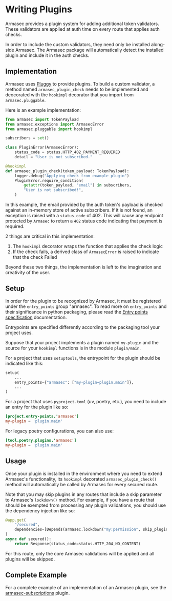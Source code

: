 # Writing Plugins

Armasec provides a plugin system for adding additional token validators. These
validators are applied at auth time on every route that applies auth checks.

In order to include the custom validators, they need only be installed along-side
Armasec. The Armasec package will automatically detect the installed plugin and include
it in the auth checks.


## Implementation

Armasec uses [Pluggy](https://pluggy.readthedocs.io/en/stable/) to provide plugins. To
build a custom validator, a method named `armasec_plugin_check` needs to be implemented
and deocorated with the `hookimpl` decorator that you import from `armasec.pluggable`.

Here is an example implementation:

```python title="plugin/main.py" linenums="1"
from armasec import TokenPayload
from armasec.exceptions import ArmasecError
from armasec.pluggable import hookimpl

subscribers = set()

class PluginError(ArmasecError):
    status_code = status.HTTP_402_PAYMENT_REQUIRED
    detail = "User is not subscribed."

@hookimpl
def armasec_plugin_check(token_payload: TokenPayload):
    logger.debug("Applying check from example plugin")
    PluginError.require_condition(
        getattr(token_payload, "email") in subscribers,
        "User is not subscribed!",
    )
```

In this example, the email provided by the auth token's payload is checked against an
in-memory store of active subscribers. If it is not found, an exception is raised with
a `status_code` of 402. This will cause any endpoint protected by `Armasec` to return
a `402` status code indicating that payment is required.

2 things are critical in this implementation:

  1. The `hookimpl` decorator wraps the function that applies the check logic
  2. If the check fails, a derived class of `ArmasecError` is raised to indicate that
     the check Failed

Beyond these two things, the implementation is left to the imagination and creativity of
the user.


## Setup

In order for the plugin to be recognized by Armasec, it must be registered under the
`entry_points` group "armasec". To read more on `entry_points` and their significance in
python packaging, please read the
[Entry points specification](https://packaging.python.org/en/latest/specifications/entry-points/)
documentation.

Entrypoints are specified differently according to the packaging tool your project uses.

Suppose that your project implements a plugin named `my-plugin` and the source for your
`hookimpl` functions is in the module `plugin/main`.

For a project that uses `setuptools`, the entrypoint for the plugin should be indicated
like this:

```python title="setup.py"
setup(
    ...
    entry_points={"armasec": ["my-plugin=plugin.main"]},
    ...
)
```

For a project that uses `pyproject.toml` (uv, poetry, etc.), you need to include an entry
for the plugin like so:

```toml title="pyproject.toml"
[project.entry-points.'armasec']
my-plugin = 'plugin.main'
```

For legacy poetry configurations, you can also use:

```toml title="pyproject.toml"
[tool.poetry.plugins.'armasec']
my-plugin = 'plugin.main'
```


## Usage

Once your plugin is installed in the environment where you need to extend Armasec's
functionality, its `hookimpl` decorated `armasec_plugin_check()` method will
automatically be called by Armasec for every secured route.

Note that you may skip plugins in any routes that include a skip parameter to Armasec's
`lockdown()` method. For example, if you have a route that should be exempted from
processing any plugin validations, you should use the dependency injection like so:

```python title="routers.py"
@app.get(
    "/secured",
    dependencies=[Depends(armasec.lockdown("my:permission", skip_plugins=True))],
)
async def secured():
    return Response(status_code=status.HTTP_204_NO_CONTENT)
```

For this route, only the core Armasec validations will be applied and all plugins will
be skipped.


## Complete Example

For a complete example of an implementation of an Armasec plugin, see the
[armasec-subscriptions](https://github.com/omnivector-solutions/armasec-subscriptions)
plugin.
